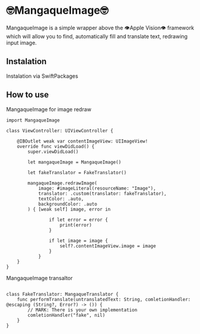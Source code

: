 # 🤓MangaqueImage🤓

MangaqueImage is a simple wrapper above the 👁Apple Vision👁 framework which will allow you to find, automatically fill and translate text, redrawing input image.

## Instalation

Instalation via SwiftPackages

## How to use

MangaqueImage for image redraw
```
import MangaqueImage

class ViewController: UIViewController {

    @IBOutlet weak var contentImageView: UIImageView!
    override func viewDidLoad() {
        super.viewDidLoad()
        
        let mangaqueImage = MangaqueImage()
        
        let fakeTranslator = FakeTranslator()
        
        mangaqueImage.redrawImage(
            image: #imageLiteral(resourceName: "Image"),
            translator: .custom(translator: fakeTranslator),
            textColor: .auto,
            backgroundColor: .auto
        ) { [weak self] image, error in
                
                if let error = error {
                    print(error)
                }
                
                if let image = image {
                    self?.contentImageView.image = image
                }
            }
    }
}

```
MangaqueImage transaltor 

```

class FakeTranslator: MangaqueTranslator {
    func performTranslate(untranslatedText: String, comletionHandler: @escaping (String?, Error?) -> ()) {
        // MARK: There is your own implementation
        comletionHandler("fake", nil)
    }
}

```
